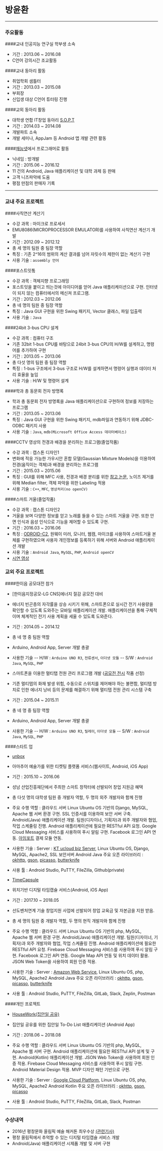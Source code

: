 # 방윤환

----------

### 주요활동

####교내 인공지능 연구실 학부생 소속
- 기간 : 2013.06 ~ 2016.08
- C언어 강의시간 조교활동

####교내 동아리 활동
- 취업학회 샘틀터
 - 기간 : 2013.03 ~ 2015.08
 - 부회장
 - 신입생 대상 C언어 튜터링 진행

####교외 동아리 활동
- 대학생 연합 IT창업 동아리 [S.O.P.T](http://sopt.org/wp/)
 - 기간 : 2014.03 ~ 2014.08
 - 개발파트 소속
 - 개발 세미나, AppJam 등 Android 앱 개발 관련 활동

####[재능넷](http://www.jaenung.net)에서 프로그래머로 활동
 - 닉네임 : 방개발
 - 기간 : 2015.06 ~ 2016.12
 - 11 건의 Android, Java 애플리케이션 및 대학 과제 등 판매
 - 고객 니즈파악에 도움
 - 평점 만점의 판매자 기록


----------

### 교내 주요 프로젝트

####사칙연산 계산기
- 수강 과목 : 마이크로 프로세서
- EMU8086(MICROPROCESSOR EMULATOR)를 사용하여 사칙연산 계산기 개발 
- 기간 : 2012.09 ~ 2012.12
- 총 세 명의 팀원 중 팀장 역할
- 특징 : 기존 2^16의 범위의 계산 결과를 넘어 자릿수의 제한이 없는 계산기 구현
- 사용 기술 : `assembly 언어`

####포스트잇톸
- 수강 과목 : 객체지향 프로그래밍
- 포스트잇을 붙이고 띄는것에 아이디어를 얻어 Java 애플리케이션으로 구현. 인터넷이 되지 않는 컴퓨터에서의 메신져 프로그램.
- 기간 : 2012.03 ~ 2012.06
- 총 네 명의 팀원 중 팀장 역할
- 특징 : Java GUI 구현을 위한 Swing 패키지, Vector 클래스, 파일 입출력 
- 사용 기술 : `Java`

####24bit 3-bus CPU 설계
 - 수강 과목 : 컴퓨터 구조
 - 기존 32bit 1-bus CPU를 바탕으로 24bit 3-bus CPU의 H/W를 설계하고, 명령어를 추가하여 구현
 - 기간 : 2013.05 ~ 2013.06
 - 총 다섯 명의 팀원 중 팀장 역할
 - 특징 : 1-bus 구조에서 3-bus 구조로 H/W를 설계하면서 명령어 실행과 데이터 처리 효율을 높임
 - 사용 기술 : H/W 및 명령어 설계

####학과 총 동문회 전자 방명록
 - 학과 총 동문회 전자 방명록을 Java 애플리케이션으로 구현하여 정보를 저장하는 프로그램
 - 기간 : 2013.05 ~ 2013.06
 - 특징 : Java GUI 구현을 위한 Swing 패키지, mdb파일과 연동하기 위해 JDBC-ODBC 패키지 사용
 - 사용 기술 : `Java`, `mdb(Microsoft Office Access 데이터베이스)`

####CCTV 영상의 전경과 배경을 분리하는 프로그램(졸업작품)
 - 수강 과목 : 캡스톤 디자인1
 - 변화에 적응 가능한 가우시안 혼합 모델(Gaussian Mixture Models)을 이용하여 
   전경(움직이는 객체)과 배경을 분리하는 프로그램
 - 기간 : 2015.03 ~ 2015.06
 - 특징 : GUI를 위해 MFC 사용,  전경과 배경 분리를 위한 [참고 논문](http://www.cse.psu.edu/~rtc12/CSE586Spring2010/papers/emBGsubtractAboutSandG.pdf), 
 노이즈 제거를 위해 Median filter, 객체 파악을 위한 Labeling 적용
 - 사용 기술 : `C++`, `MFC`, `영상처리(no openCV)`

####스마트 거울(졸업작품)
 - 수강 과목 : 캡스톤 디자인2
 - 거울을 보며 다양한 정보를 얻고 노래를 들을 수 있는 스마트 거울을 구현. 
   또한 안면 인식과 음성 인식으로 기능을 제어할 수 있도록 구현.
 - 기간 : 2016.03 ~ 2016.06
 - 특징 : [ODROID-C2](https://www.hardkernel.com/main/products/prdt_info.php?g_code=G145457216438), 원웨이 미러, 모니터, 웹캠, 마이크를 사용하여 스마트거울 본체를 구현하였으며 사용자 개인정보를 등록하기 위해 서버와 Android 애플리케이션 개발
 - 사용 기술 : `Android Java`, `MySQL`, `PHP`, `Android openCV`
 - [시연 영상](https://www.youtube.com/watch?v=P2LmrTozXKo&t=0s&list=PLeeQUsIypApzirs2K54nDy5Q4RPufhjTp&index=2)

### 교외 주요 프로젝트

####한이음 공모대전 참가
 - [한이음지정공모-LG CNS]에너지 절감 공모전 대비
  - 에너지 빈곤층의 자각률을 상승 시키기 위해, 스마트폰으로 실시간 전기 사용량을 확인할 수 있도록 도와주는 모바일 애플리케이션 개발. 애플리케이션을 통해 구체적이며 체계적인 전기 사용 계획을 세울 수 있도록 도와준다.
  - 기간 : 2014.05 ~ 2014.12
  - 총 네 명 중 팀원 역할
  - Arduino, Android App, Server 개발 총괄
  - 사용한 기술
  -- H/W : `Arduino UNO R3`, `전류센서`, `이더넷 모듈`
  -- S/W : `Android Java`, `MySQL`, `PHP`

  
 - 스마트폰을 이용한 멀티탭 전원 관리 프로그램 개발 ([공모전 전시](http://www.coex.co.kr/blog/event_exhibition/15703) 작품 선정)
  - 기존 멀티탭의 화재 발생 위험, 수동으로 스위치를 제어해야 하는 불편함,  멀티탭 방치로 인한 에너지 낭비 등의 문제를 해결하기 위해 멀티탭 전원 관리 시스템 구축
  - 기간 :  2015.04 ~ 2015.11
  - 총 네 명 중 팀장 역할
  - Arduino, Android App, Server 개발 총괄
  - 사용한 기술
  -- H/W : `Arduino UNO R3`, `릴레이`, `이더넷 모듈`
  -- S/W : `Android Java`, `MySQL`, `PHP`

####스타트 업

- [unbox](https://play.google.com/store/apps/details?id=com.unbox.app.unboxbeta)
 - 아마추어 예술가를 위한 티켓팅 플랫폼 서비스(웹사이트, Android, iOS App)
 - 기간 : 2015.10 ~ 2016.06
 - 성남 산업진흥재단에서 주최한 스마트 창작터에 선발되어 창업 지원금 혜택
 - 총 다섯 명의 대학생 팀원 중 개발자 역할, 두 명의 외주 개발자와 함께 진행
 - 주요 수행 역할 : 
 클라우드 서버 Linux Ubuntu OS 기반의 Django, MySQL, Apache 웹 서버 환경 구현. 
 SSL 인증서를 이용하여 보안 서버 구축.
 Android(Java) 애플리케이션 개발.
 팀원(디자이너, 기획자)과 외주 개발자와 협업, 작업 스케쥴링 진행.
 Android 애플리케이션에 필요한 RESTful API 요청.
 Google Cloud Messaging 서비스를 사용하여 푸시 알림 구현.
 Facebook 로그인 API 연동.
 [아임포트](https://www.iamport.kr/) 결제 모듈 연동.
 
 - 사용한 기술 : 
 Server : [KT ucloud biz Server](https://ucloudbiz.kt.com/), Linux Ubuntu OS, Django, MySQL, Apache2, SSL 보안서버
 Android Java 주요 오픈 라이브러리 :
 [okhttp](https://github.com/square/okhttp), [gson](https://github.com/google/gson), [picasso](https://github.com/square/picasso), [butterknife](https://github.com/JakeWharton/butterknife)

  - 사용 툴 : Android Studio, PuTTY, FileZilla, Github(private)


- [TimeCapsule](https://play.google.com/store/apps/details?id=com.timecapsule.unbox.timecapsuleapp)
 - 위치기반 디지털 타임캡슐 서비스(Android, iOS App)
 - 기간 : 2017.10 ~ 2018.05
 - 선도벤처연계 기술 창업지원 사업에 선발되어 창업 교육금 및 자본금을 지원 받음.
 - 총 세 명의 팀원 중 개발자 역할, 두 명의 현직 개발자와 함께 진행
 - 주요 수행 역할 : 
 클라우드 서버 Linux Ubuntu OS 기반의 php, MySQL, Apache 웹 서버 환경 구현. 
 Android(Java) 애플리케이션 개발.
 팀원(디자이너, 기획자)과 외주 개발자와 협업, 작업 스케쥴링 진행.
 Android 애플리케이션에 필요한 RESTful API 요청.
 Firebase Cloud Messaging 서비스를 사용하여 푸시 알림 구현.
 Facebook 로그인 API 연동.
 Google Map API 연동 및 위치 데이터 활용.
 JSON Web Token을 사용하여 회원 인증 적용.
 
 - 사용한 기술 : 
 Server : [Amazon Web Service](https://aws.amazon.com/ko/), Linux Ubuntu OS, php, MySQL, Apache2
 Android Java 주요 오픈 라이브러리 :
 [okhttp](https://github.com/square/okhttp), [gson](https://github.com/google/gson), [picasso](https://github.com/square/picasso), [butterknife](https://github.com/JakeWharton/butterknife)

  - 사용 툴 : Android Studio, PuTTY, FileZilla, GitLab, Slack, Zeplin, Postman

####개인 프로젝트
 - [HouseWork(집안일 공유)](https://play.google.com/store/apps/details?id=com.bangcompany.bang.houseworkapp)
  - 집안일 공유를 위한 집안일 To-Do List 애플리케이션 (Android App)
  - 기간 : 2018.06 ~ 2018.08
  - 주요 수행 역할 : 
 클라우드 서버 Linux Ubuntu OS 기반의 php, MySQL, Apache 웹 서버 구현.
 Android 애플리케이션에 필요한 RESTful API 설계 및 구현.
 Android(Kotlin) 애플리케이션 개발.
 JSON Web Token을 사용하여 회원 인증 적용.
 Firebase Cloud Messaging 서비스를 사용하여 푸시 알림 구현.
 Android Material Design 적용.
 MVP 디자인 패턴 기반으로 구현.
 
  - 사용한 기술 : 
 Server : [Google Cloud Platform](https://cloud.google.com/products/compute/?hl=ko), Linux Ubuntu OS, php, MySQL, Apache2
 Android Kotlin 주요 오픈 라이브러리 : [okhttp](https://github.com/square/okhttp), [gson](https://github.com/google/gson), [picasso](https://github.com/square/picasso)

  - 사용 툴 : Android Studio, PuTTY, FileZilla, GitLab, Slack, Postman


----------

### 수상내역
 - 2016년 평창문화 올림픽 예술 해커톤 최우수상 [(관련기사)](http://www.fnnews.com/news/201607181744010886)
  - 평창 올림픽에서 추억할 수 있는 디지털 타임캡슐 서비스 개발
  - Android(Java) 애플리케이션 시제품 개발 및 서버 구현
